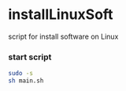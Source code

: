 # installLinuxSoft
script for install software on Linux

### start script

``` bash
sudo -s
sh main.sh
```
